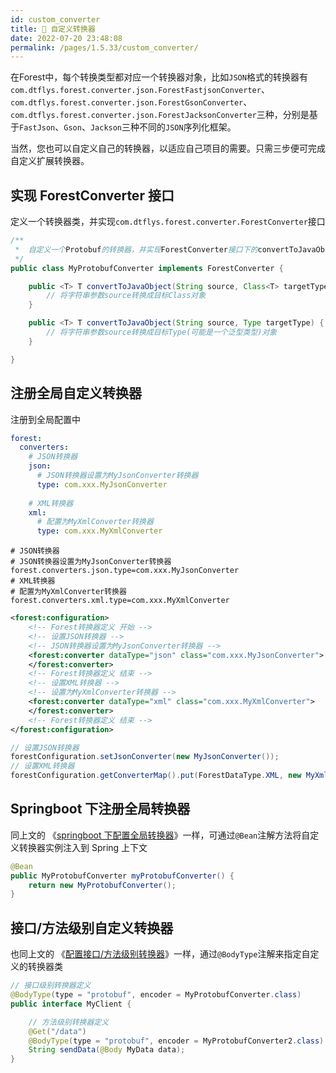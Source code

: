 ```yaml
---
id: custom_converter
title: 🥑 自定义转换器
date: 2022-07-20 23:48:08
permalink: /pages/1.5.33/custom_converter/
---
```


在Forest中，每个转换类型都对应一个转换器对象，比如`JSON`格式的转换器有`com.dtflys.forest.converter.json.ForestFastjsonConverter`、`com.dtflys.forest.converter.json.ForestGsonConverter`、`com.dtflys.forest.converter.json.ForestJacksonConverter`三种，分别是基于`FastJson`、`Gson`、`Jackson`三种不同的`JSON`序列化框架。

当然，您也可以自定义自己的转换器，以适应自己项目的需要。只需三步便可完成自定义扩展转换器。

## 实现 ForestConverter 接口

定义一个转换器类，并实现`com.dtflys.forest.converter.ForestConverter`接口

```java
/**
 *  自定义一个Protobuf的转换器，并实现ForestConverter接口下的convertToJavaObject方法
 */
public class MyProtobufConverter implements ForestConverter {

    public <T> T convertToJavaObject(String source, Class<T> targetType) {
        // 将字符串参数source转换成目标Class对象
    }

    public <T> T convertToJavaObject(String source, Type targetType) {
        // 将字符串参数source转换成目标Type(可能是一个泛型类型)对象
    }

}
```

## 注册全局自定义转换器

注册到全局配置中

<code-group>
<code-block title="Yaml" active>

```yaml
forest:
  converters:
    # JSON转换器
    json:
      # JSON转换器设置为MyJsonConverter转换器
      type: com.xxx.MyJsonConverter
      
    # XML转换器
    xml:
      # 配置为MyXmlConverter转换器
      type: com.xxx.MyXmlConverter
```


</code-block>
<code-block title="Properties">

```properties
# JSON转换器
# JSON转换器设置为MyJsonConverter转换器
forest.converters.json.type=com.xxx.MyJsonConverter
# XML转换器
# 配置为MyXmlConverter转换器
forest.converters.xml.type=com.xxx.MyXmlConverter
```


</code-block>
<code-block title="Spring">

```xml
<forest:configuration>
    <!-- Forest转换器定义 开始 -->
    <!-- 设置JSON转换器 -->
    <!-- JSON转换器设置为MyJsonConverter转换器 -->
    <forest:converter dataType="json" class="com.xxx.MyJsonConverter">
    </forest:converter>
    <!-- Forest转换器定义 结束 -->
    <!-- 设置XML转换器 -->
    <!-- 设置为MyXmlConverter转换器 -->
    <forest:converter dataType="xml" class="com.xxx.MyXmlConverter">
    </forest:converter>
    <!-- Forest转换器定义 结束 -->
</forest:configuration>
```

</code-block>
<code-block title="Java">

```java
// 设置JSON转换器
forestConfiguration.setJsonConverter(new MyJsonConverter());
// 设置XML转换器
forestConfiguration.getConverterMap().put(ForestDataType.XML, new MyXmlConverter());

```

</code-block>
</code-group>

## Springboot 下注册全局转换器

同上文的 《[springboot 下配置全局转换器](/pages/1.5.33/converter/#springboot-下配置全局转换器)》一样，可通过`@Bean`注解方法将自定义转换器实例注入到 Spring 上下文

```java
@Bean
public MyProtobufConverter myProtobufConverter() {
    return new MyProtobufConverter();
}
```

## 接口/方法级别自定义转换器

也同上文的 《[配置接口/方法级别转换器](/pages/1.5.33/converter/#配置接口-方法级别转换器)》一样，通过`@BodyType`注解来指定自定义的转换器类

```java
// 接口级别转换器定义
@BodyType(type = "protobuf", encoder = MyProtobufConverter.class)
public interface MyClient {

    // 方法级别转换器定义
    @Get("/data")
    @BodyType(type = "protobuf", encoder = MyProtobufConverter2.class)
    String sendData(@Body MyData data);
}
```
